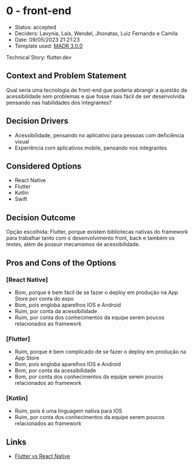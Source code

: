 # 0 - front-end

* Status: accepted <!-- optional -->
* Deciders: Lavynia, Laís, Wendel, Jhonatas, Luiz Fernando e Camila <!-- optional -->
* Date: 09/05/2023 21:21:23 <!-- optional -->
* Template used: [MADR 3.0.0](https://adr.github.io/madr/) <!-- optional -->

Technical Story: flutter.dev <!-- optional -->

## Context and Problem Statement

Qual seria uma tecnologia de front-end que poderia abrangir a questão da acessibilidade sem problemas e que fosse mais fácil de ser desenvolvida pensando nas habilidades dos integrantes?

## Decision Drivers <!-- optional -->

* Acessibilidade, pensando no aplicativo para pessoas com deficiência visual
* Experiência com aplicativos mobile, pensando nos integrantes

## Considered Options

* React Native
* Flutter
* Kotlin
* Swift

## Decision Outcome

Opção escolhida: Flutter, porque existem bibliotecas nativas do framework para trabalhar tanto com o desenvolvimento front, back e também os testes, além de possuir mecanismos de acessibilidade.

## Pros and Cons of the Options <!-- optional -->

### [React Native]

* Bom, porque é bem fácil de se fazer o deploy em produção na App Store por conta do expo
* Bom, pois engloba aparelhos IOS e Android
* Ruim, por conta da acessibilidade
* Ruim, por conta dos conhecimentos da equipe serem poucos relacionados ao framework

### [Flutter]

* Ruim, porque é bem complicado de se fazer o deploy em produção na App Store
* Bom, pois engloba aparelhos IOS e Android
* Bom, por conta da acessibilidade
* Bom, por conta dos conhecimentos da equipe serem poucos relacionados ao framework

### [Kotlin]

* Ruim, pois é uma linguagem nativa para IOS
* Ruim, por conta dos conhecimentos da equipe serem poucos relacionados ao framework

## Links <!-- optional -->

* [Flutter vs React Native](https://cynoteck.com/pt/blog-post/flutter-vs-react-native-navigate-the-options/#:~:text=O%20React%20Native%20depende%20de,voc%C3%AA%20deve%20sempre%20escolher%20Flutter)

<!-- markdownlint-disable-file MD013 -->
